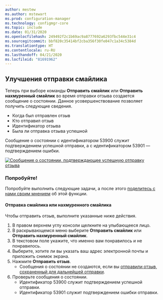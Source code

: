 ```yaml
---
author: mestew
ms.author: mstewart
ms.prod: configuration-manager
ms.technology: configmgr-core
ms.topic: include
ms.date: 01/31/2020
ms.openlocfilehash: 249492f2c1b69ac9a8777692a6293fbc544e31c4
ms.sourcegitcommit: bbf820c35414bf2cba356f30fe047c1a34c5384d
ms.translationtype: HT
ms.contentlocale: ru-RU
ms.lasthandoff: 04/21/2020
ms.locfileid: "81691962"
---
```

## <a name="send-a-smile-improvements"></a><a name="bkmk_sendsmile"></a> Улучшения отправки смайлика
<!--5891852-->

Теперь при выборе команды **Отправить смайлик** или **Отправить нахмуренный смайлик** во время отправки отзыва создается сообщение о состоянии. Данное усовершенствование позволяет получить следующие сведения.
- Когда был отправлен отзыв
- Кто отправил отзыв
- Идентификатор отзыва
- Была ли отправка отзыва успешной

Сообщение о состоянии с идентификатором 53900 служит подтверждением успешной отправки, а с идентификатором 53901 — подтверждением ошибки.

[![Сообщение о состоянии, подтверждающее успешную отправку отзыва](../../media/5891852-send-smile-status-message.png)](../../media/5891852-send-smile-status-message.png#lightbox)


### <a name="try-it-out"></a>Попробуйте!

Попробуйте выполнить следующие задачи, а после этого [поделитесь с нами своим мнением](../../../../understand/find-help.md#product-feedback) об этой функции.


#### <a name="send-a-smile-or-a-frown"></a>Отправка смайлика или нахмуренного смайлика

Чтобы отправить отзыв, выполните указанные ниже действия.

1. В правом верхнем углу консоли щелкните на улыбающееся лицо. 
2. В раскрывающемся меню выберите **Отправить смайлик** или **Отправить нахмуренный смайлик**.
3. В текстовом поле укажите, что именно вам понравилось и не понравилось. 
4. Выберите, хотите ли вы указать ваш адрес электронной почты и приложить снимок экрана. 
5. Нажмите **Отправить отзыв**.
     - Сообщения о состоянии не создаются, если вы [отправили отзыв, сохраненный для дальнейшей отправки](../../../../understand/find-help.md#BKMK_NoInternet).
6. Проверьте сообщения о состоянии.
    - Идентификатор 53900 служит подтверждением успешной отправки.
    - Идентификатор 53901 служит подтверждением ошибки отправки.

